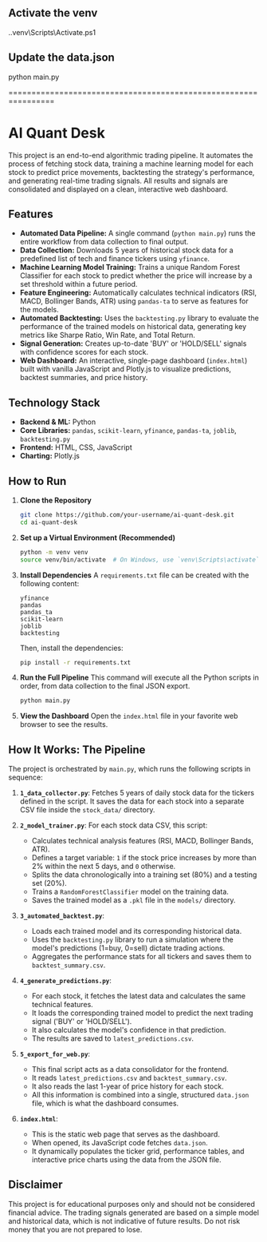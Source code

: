 ## Activate the venv
.\.venv\Scripts\Activate.ps1

## Update the data.json
python main.py

================================================================

# AI Quant Desk

This project is an end-to-end algorithmic trading pipeline. It automates the process of fetching stock data, training a machine learning model for each stock to predict price movements, backtesting the strategy's performance, and generating real-time trading signals. All results and signals are consolidated and displayed on a clean, interactive web dashboard.

## Features

-   **Automated Data Pipeline:** A single command (`python main.py`) runs the entire workflow from data collection to final output.
-   **Data Collection:** Downloads 5 years of historical stock data for a predefined list of tech and finance tickers using `yfinance`.
-   **Machine Learning Model Training:** Trains a unique Random Forest Classifier for each stock to predict whether the price will increase by a set threshold within a future period.
-   **Feature Engineering:** Automatically calculates technical indicators (RSI, MACD, Bollinger Bands, ATR) using `pandas-ta` to serve as features for the models.
-   **Automated Backtesting:** Uses the `backtesting.py` library to evaluate the performance of the trained models on historical data, generating key metrics like Sharpe Ratio, Win Rate, and Total Return.
-   **Signal Generation:** Creates up-to-date 'BUY' or 'HOLD/SELL' signals with confidence scores for each stock.
-   **Web Dashboard:** An interactive, single-page dashboard (`index.html`) built with vanilla JavaScript and Plotly.js to visualize predictions, backtest summaries, and price history.

## Technology Stack

-   **Backend & ML:** Python
-   **Core Libraries:** `pandas`, `scikit-learn`, `yfinance`, `pandas-ta`, `joblib`, `backtesting.py`
-   **Frontend:** HTML, CSS, JavaScript
-   **Charting:** Plotly.js

## How to Run

1.  **Clone the Repository**
    ```bash
    git clone https://github.com/your-username/ai-quant-desk.git
    cd ai-quant-desk
    ```

2.  **Set up a Virtual Environment (Recommended)**
    ```bash
    python -m venv venv
    source venv/bin/activate  # On Windows, use `venv\Scripts\activate`
    ```

3.  **Install Dependencies**
    A `requirements.txt` file can be created with the following content:
    ```
    yfinance
    pandas
    pandas_ta
    scikit-learn
    joblib
    backtesting
    ```
    Then, install the dependencies:
    ```bash
    pip install -r requirements.txt
    ```

4.  **Run the Full Pipeline**
    This command will execute all the Python scripts in order, from data collection to the final JSON export.
    ```bash
    python main.py
    ```

5.  **View the Dashboard**
    Open the `index.html` file in your favorite web browser to see the results.

## How It Works: The Pipeline

The project is orchestrated by `main.py`, which runs the following scripts in sequence:

1.  **`1_data_collector.py`**: Fetches 5 years of daily stock data for the tickers defined in the script. It saves the data for each stock into a separate CSV file inside the `stock_data/` directory.

2.  **`2_model_trainer.py`**: For each stock data CSV, this script:
    -   Calculates technical analysis features (RSI, MACD, Bollinger Bands, ATR).
    -   Defines a target variable: `1` if the stock price increases by more than 2% within the next 5 days, and `0` otherwise.
    -   Splits the data chronologically into a training set (80%) and a testing set (20%).
    -   Trains a `RandomForestClassifier` model on the training data.
    -   Saves the trained model as a `.pkl` file in the `models/` directory.

3.  **`3_automated_backtest.py`**:
    -   Loads each trained model and its corresponding historical data.
    -   Uses the `backtesting.py` library to run a simulation where the model's predictions (1=buy, 0=sell) dictate trading actions.
    -   Aggregates the performance stats for all tickers and saves them to `backtest_summary.csv`.

4.  **`4_generate_predictions.py`**:
    -   For each stock, it fetches the latest data and calculates the same technical features.
    -   It loads the corresponding trained model to predict the next trading signal ('BUY' or 'HOLD/SELL').
    -   It also calculates the model's confidence in that prediction.
    -   The results are saved to `latest_predictions.csv`.

5.  **`5_export_for_web.py`**:
    -   This final script acts as a data consolidator for the frontend.
    -   It reads `latest_predictions.csv` and `backtest_summary.csv`.
    -   It also reads the last 1-year of price history for each stock.
    -   All this information is combined into a single, structured `data.json` file, which is what the dashboard consumes.

6.  **`index.html`**:
    -   This is the static web page that serves as the dashboard.
    -   When opened, its JavaScript code fetches `data.json`.
    -   It dynamically populates the ticker grid, performance tables, and interactive price charts using the data from the JSON file.

## Disclaimer

This project is for educational purposes only and should not be considered financial advice. The trading signals generated are based on a simple model and historical data, which is not indicative of future results. Do not risk money that you are not prepared to lose.